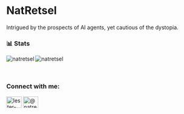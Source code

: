 # NatRetsel

Intrigued by the prospects of AI agents, yet cautious of the dystopia.





### 📊 Stats

<p><img align="left" src="https://github-readme-stats.vercel.app/api?username=natretsel&show_icons=true&locale=en&theme=gruvbox" alt="natretsel" /></p>

<p><img align="center" src="https://github-readme-stats.vercel.app/api/top-langs?username=natretsel&show_icons=true&locale=en&layout=compact&theme=gruvbox&langs_count=10" alt="natretsel" /></p>

<br />

<h3 align="left">Connect with me:</h3>
<p align="left">
<a href="https://linkedin.com/in/lester-tan-4b135413b" target="blank"><img align="center" src="https://raw.githubusercontent.com/rahuldkjain/github-profile-readme-generator/master/src/images/icons/Social/linked-in-alt.svg" alt="lester-tan-4b135413b" height="30" width="40" /></a>
<a href="https://medium.com/@natretsel" target="blank"><img align="center" src="https://raw.githubusercontent.com/rahuldkjain/github-profile-readme-generator/master/src/images/icons/Social/medium.svg" alt="@natretsel" height="30" width="40" /></a>
</p>

